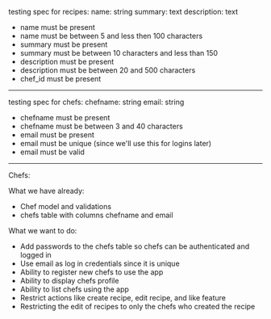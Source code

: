 testing spec for recipes:
name: string
summary: text
description: text

- name must be present
- name must be between 5 and less then 100 characters
- summary must be present
- summary must be between 10 characters and less than 150
- description must be present
- description must be between 20 and 500 characters
- chef_id must be present


-------------------------------------------------------------------

testing spec for chefs:
chefname: string
email: string

- chefname must be present
- chefname must be between 3 and 40 characters
- email must be present
- email must be unique (since we'll use this for logins later)
- email must be valid

-------------------------------------------------------------------

Chefs:

What we have already:
- Chef model and validations
- chefs table with columns chefname and email

What we want to do:
- Add passwords to the chefs table so chefs can be authenticated and logged in
- Use email as log in credentials since it is unique
- Ability to register new chefs to use the app
- Ability to display chefs profile
- Ability to list chefs using the app
- Restrict actions like create recipe, edit recipe, and like feature
- Restricting the edit of recipes to only the chefs who created the recipe





